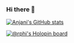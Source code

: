 ### Hi there 👋
[![Anjani's GitHub stats](https://github-readme-stats.vercel.app/api?username=anjanikshree12&hide=stars,issues&include_all_commits=true)](https://github.com/anuraghazra/github-readme-stats)    

[![@rphi's Holopin board](https://holopin.io/api/user/board?user=rphi)](https://holopin.io/@rphi)
<!-- ![](https://komarev.com/ghpvc/?username=anjanikshree12&style=for-the-badge) -->
<!-- [![Top Langs](https://github-readme-stats.vercel.app/api/top-langs/?username=anjanikshree12)](https://github.com/anuraghazra/github-readme-stats) -->
<!--
**anjanikshree12/anjanikshree12** is a ✨ _special_ ✨ repository because its `README.md` (this file) appears on your GitHub profile.

Here are some ideas to get you started:

- 🔭 I’m currently working on ...
- 🌱 I’m currently learning ...
- 👯 I’m looking to collaborate on ...
- 🤔 I’m looking for help with ...
- 💬 Ask me about ...
- 📫 How to reach me: ...
- 😄 Pronouns: ...
- ⚡ Fun fact: ...
-->
